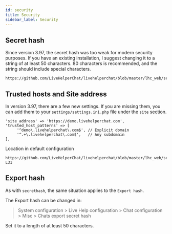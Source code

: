 ```yaml
---
id: security
title: Security
sidebar_label: Security
---
```


## Secret hash

Since version 3.97, the secret hash was too weak for modern security purposes. If you have an existing installation, I suggest changing it to a string of at least 50 characters. 80 characters is recommended, and the string should include special characters.

```
https://github.com/LiveHelperChat/livehelperchat/blob/master/lhc_web/settings/settings.ini.default.php#L12
```

## Trusted hosts and Site address

In version 3.97, there are a few new settings. If you are missing them, you can add them to your `settings/settings.ini.php` file under the `site` section.

```shell
'site_address' => 'https://demo.livehelperchat.com',
'trusted_host_patterns' => [
     '^demo\.livehelperchat\.com$', // Explicit domain
     '^.+\.livehelperchat\.com$',   // Any subdomain
],
```

Location in default configuration

```
https://github.com/LiveHelperChat/livehelperchat/blob/master/lhc_web/settings/settings.ini.default.php#L29-L31
```

## Export hash

As with `secrethash`, the same situation applies to the `Export hash`.

The Export hash can be changed in:

> System configuration > Live Help configuration > Chat configuration > Misc > Chats export secret hash

Set it to a length of at least 50 characters.
